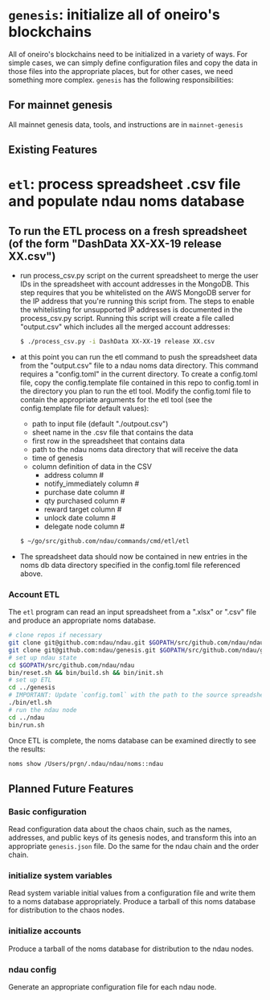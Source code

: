 # `genesis`: initialize all of oneiro's blockchains

All of oneiro's blockchains need to be initialized in a variety of ways. For simple cases, we can simply define configuration files and copy the data in those files into the appropriate places, but for other cases, we need something more complex. `genesis` has the following responsibilities:

## For mainnet genesis

All mainnet genesis data, tools, and instructions are in `mainnet-genesis`

## Existing Features
# `etl`: process spreadsheet .csv file and populate ndau noms database

## To run the ETL process on a fresh spreadsheet (of the form "DashData XX-XX-19 release XX.csv")

- run process_csv.py script on the current spreadsheet to merge the user IDs in the spreadsheet with account addresses in the MongoDB.  This step requires that you be whitelisted on the AWS MongoDB server for the IP address that you're running this script from.  The steps to enable the whitelisting for unsupported IP addresses is documented in the process_csv.py script.  Running this script will create a file called "output.csv" which includes all the merged account addresses:

    ```sh
    $ ./process_csv.py -i DashData XX-XX-19 release XX.csv
    ```

- at this point you can run the etl command to push the spreadsheet data from the "output.csv" file to a ndau noms data directory.  This command requires a "config.toml" in the current directory.  To create a config.toml file, copy the config.template file contained in this repo to config.toml in the directory you plan to run the etl tool. Modify the config.toml file to contain the appropriate arguments for the etl tool (see the config.template file for default values):
    - path to input file (default "./outpout.csv")
    - sheet name in the .csv file that contains the data
    - first row in the spreadsheet that contains data
    - path to the ndau noms data directory that will receive the data
    - time of genesis
    - column definition of data in the CSV
        - address column #
        - notify_immediately column #
        - purchase date column #
        - qty purchased column #
        - reward target column #
        - unlock date column #
        - delegate node column #

    ```sh
    $ ~/go/src/github.com/ndau/commands/cmd/etl/etl
    ```

- The spreadsheet data should now be contained in new entries in the noms db data directory specified in the config.toml file referenced above.

### Account ETL

The `etl` program can read an input spreadsheet from a ".xlsx" or ".csv" file and produce an appropriate noms database.

```sh
# clone repos if necessary
git clone git@github.com:ndau/ndau.git $GOPATH/src/github.com/ndau/ndau
git clone git@github.com:ndau/genesis.git $GOPATH/src/github.com/ndau/genesis
# set up ndau state
cd $GOPATH/src/github.com/ndau/ndau
bin/reset.sh && bin/build.sh && bin/init.sh
# set up ETL
cd ../genesis
# IMPORTANT: Update `config.toml` with the path to the source spreadsheet
./bin/etl.sh
# run the ndau node
cd ../ndau
bin/run.sh
```

Once ETL is complete, the noms database can be examined directly to see the results:

```sh
noms show /Users/prgn/.ndau/ndau/noms::ndau
```

## Planned Future Features

### Basic configuration

Read configuration data about the chaos chain, such as the names, addresses, and public keys of its genesis nodes, and transform this into an appropriate `genesis.json` file. Do the same for the ndau chain and the order chain.

### initialize system variables

Read system variable initial values from a configuration file and write them to a noms database appropriately. Produce a tarball of this noms database for distribution to the chaos nodes.

### initialize accounts

Produce a tarball of the noms database for distribution to the ndau nodes.

### ndau config

Generate an appropriate configuration file for each ndau node.

